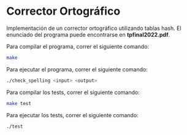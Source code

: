 # Corrector Ortográfico

Implementación de un corrector ortográfico utilizando tablas hash. El enunciado del programa puede encontrarse en **tpfinal2022.pdf**.

Para compilar el programa, correr el siguiente comando:

```bash
make
```

Para ejecutar el programa, correr el siguiente comando:

```bash
./check_spelling <input> <output>
```

Para compilar los tests, correr el siguiente comando:

```bash
make test
```

Para ejecutar los tests, correr el siguiente comando:

```bash
./test
```
